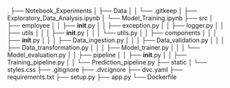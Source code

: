 .
├── Notebook_Experiments
│   ├── Data
│   │   └── .gitkeep
│   ├── Exploratory_Data_Analysis.ipynb
│   └── Model_Training.ipynb
├── src
│   ├── employee
│   │   ├── __init__.py
│   │   ├── exception.py
│   │   ├── logger.py
│   │   ├── utils
│   │   │   ├── __init__.py
│   │   │   └── utils.py
│   │   ├── components
│   │   │   ├── __init__.py
│   │   │   ├── Data_ingestion.py
│   │   │   ├── Data_validation.py
│   │   │   ├── Data_transformation.py
│   │   │   ├── Model_trainer.py
│   │   │   └── Model_evaluation.py
│   │   ├── pipeline
│   │       ├── __init__.py
│   │       ├── Training_pipeline.py
│   │       └── Prediction_pipeline.py
├── static
│   └── styles.css
├── .gitignore
├── .dvcignore
├── dvc.yaml
├── requirements.txt
├── setup.py
├── app.py
└── Dockerfile
